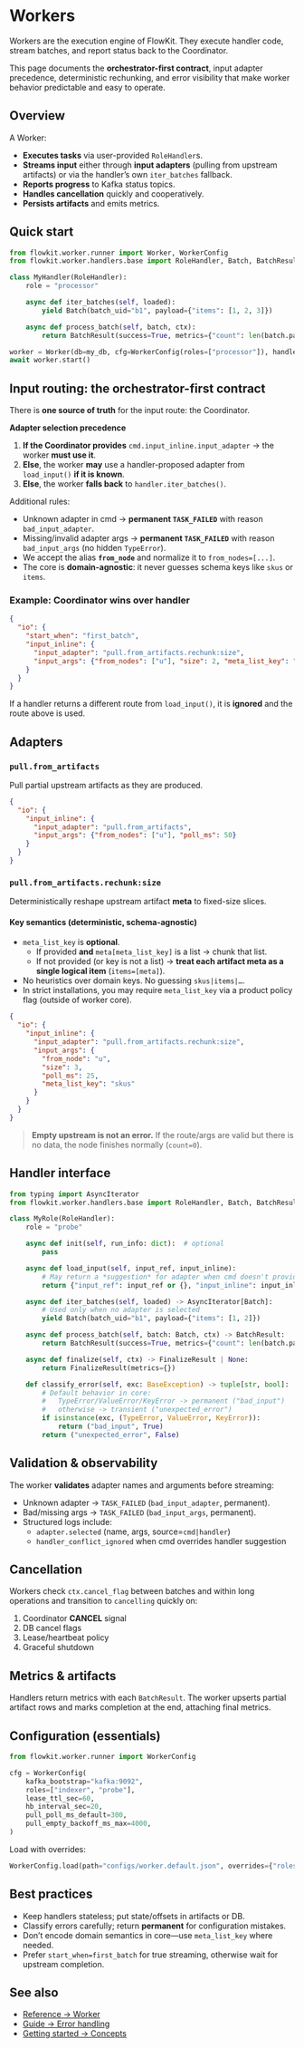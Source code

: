 # Workers

Workers are the execution engine of FlowKit. They execute handler code, stream batches, and report status back to the Coordinator.

This page documents the **orchestrator-first contract**, input adapter precedence, deterministic rechunking, and error visibility that make worker behavior predictable and easy to operate.

## Overview

A Worker:

- **Executes tasks** via user-provided `RoleHandler`s.
- **Streams input** either through **input adapters** (pulling from upstream artifacts) or via the handler’s own `iter_batches` fallback.
- **Reports progress** to Kafka status topics.
- **Handles cancellation** quickly and cooperatively.
- **Persists artifacts** and emits metrics.

## Quick start

```python
from flowkit.worker.runner import Worker, WorkerConfig
from flowkit.worker.handlers.base import RoleHandler, Batch, BatchResult

class MyHandler(RoleHandler):
    role = "processor"

    async def iter_batches(self, loaded):
        yield Batch(batch_uid="b1", payload={"items": [1, 2, 3]})

    async def process_batch(self, batch, ctx):
        return BatchResult(success=True, metrics={"count": len(batch.payload.get("items", []))})

worker = Worker(db=my_db, cfg=WorkerConfig(roles=["processor"]), handlers={"processor": MyHandler()})
await worker.start()
```

## Input routing: the orchestrator-first contract

There is **one source of truth** for the input route: the Coordinator.

**Adapter selection precedence**

1. **If the Coordinator provides** `cmd.input_inline.input_adapter` → the worker **must use it**.
2. **Else**, the worker **may** use a handler-proposed adapter from `load_input()` **if it is known**.
3. **Else**, the worker **falls back** to `handler.iter_batches()`.

Additional rules:

- Unknown adapter in cmd → **permanent `TASK_FAILED`** with reason `bad_input_adapter`.
- Missing/invalid adapter args → **permanent `TASK_FAILED`** with reason `bad_input_args` (no hidden `TypeError`).
- We accept the alias **`from_node`** and normalize it to `from_nodes=[...]`.
- The core is **domain-agnostic**: it never guesses schema keys like `skus` or `items`.

### Example: Coordinator wins over handler

```json
{
  "io": {
    "start_when": "first_batch",
    "input_inline": {
      "input_adapter": "pull.from_artifacts.rechunk:size",
      "input_args": {"from_nodes": ["u"], "size": 2, "meta_list_key": "skus"}
    }
  }
}
```
If a handler returns a different route from `load_input()`, it is **ignored** and the route above is used.

## Adapters

### `pull.from_artifacts`
Pull partial upstream artifacts as they are produced.

```json
{
  "io": {
    "input_inline": {
      "input_adapter": "pull.from_artifacts",
      "input_args": {"from_nodes": ["u"], "poll_ms": 50}
    }
  }
}
```

### `pull.from_artifacts.rechunk:size`
Deterministically reshape upstream artifact **meta** to fixed-size slices.

#### Key semantics (deterministic, schema-agnostic)

- `meta_list_key` is **optional**.
  - If provided **and** `meta[meta_list_key]` is a list → chunk that list.
  - If not provided (or key is not a list) → **treat each artifact meta as a single logical item** (`items=[meta]`).
- No heuristics over domain keys. No guessing `skus|items|…`.
- In strict installations, you may require `meta_list_key` via a product policy flag (outside of worker core).

```json
{
  "io": {
    "input_inline": {
      "input_adapter": "pull.from_artifacts.rechunk:size",
      "input_args": {
        "from_node": "u",
        "size": 3,
        "poll_ms": 25,
        "meta_list_key": "skus"
      }
    }
  }
}
```

> **Empty upstream is not an error.** If the route/args are valid but there is no data, the node finishes normally (`count=0`).

## Handler interface

```python
from typing import AsyncIterator
from flowkit.worker.handlers.base import RoleHandler, Batch, BatchResult, FinalizeResult

class MyRole(RoleHandler):
    role = "probe"

    async def init(self, run_info: dict):  # optional
        pass

    async def load_input(self, input_ref, input_inline):
        # May return a *suggestion* for adapter when cmd doesn't provide one
        return {"input_ref": input_ref or {}, "input_inline": input_inline or {}}

    async def iter_batches(self, loaded) -> AsyncIterator[Batch]:
        # Used only when no adapter is selected
        yield Batch(batch_uid="b1", payload={"items": [1, 2]})

    async def process_batch(self, batch: Batch, ctx) -> BatchResult:
        return BatchResult(success=True, metrics={"count": len(batch.payload.get("items", []))})

    async def finalize(self, ctx) -> FinalizeResult | None:
        return FinalizeResult(metrics={})

    def classify_error(self, exc: BaseException) -> tuple[str, bool]:
        # Default behavior in core:
        #   TypeError/ValueError/KeyError -> permanent ("bad_input")
        #   otherwise -> transient ("unexpected_error")
        if isinstance(exc, (TypeError, ValueError, KeyError)):
            return ("bad_input", True)
        return ("unexpected_error", False)
```

## Validation & observability

The worker **validates** adapter names and arguments before streaming:

- Unknown adapter → `TASK_FAILED` (`bad_input_adapter`, permanent).
- Bad/missing args → `TASK_FAILED` (`bad_input_args`, permanent).
- Structured logs include:
  - `adapter.selected` (name, args, source=`cmd|handler`)
  - `handler_conflict_ignored` when cmd overrides handler suggestion

## Cancellation

Workers check `ctx.cancel_flag` between batches and within long operations and transition to `cancelling` quickly on:

1. Coordinator **CANCEL** signal
2. DB cancel flags
3. Lease/heartbeat policy
4. Graceful shutdown

## Metrics & artifacts

Handlers return metrics with each `BatchResult`. The worker upserts partial artifact rows and marks completion at the end, attaching final metrics.

## Configuration (essentials)

```python
from flowkit.worker.runner import WorkerConfig

cfg = WorkerConfig(
    kafka_bootstrap="kafka:9092",
    roles=["indexer", "probe"],
    lease_ttl_sec=60,
    hb_interval_sec=20,
    pull_poll_ms_default=300,
    pull_empty_backoff_ms_max=4000,
)
```

Load with overrides:

```python
WorkerConfig.load(path="configs/worker.default.json", overrides={"roles": ["probe"]})
```

## Best practices

- Keep handlers stateless; put state/offsets in artifacts or DB.
- Classify errors carefully; return **permanent** for configuration mistakes.
- Don’t encode domain semantics in core—use `meta_list_key` where needed.
- Prefer `start_when=first_batch` for true streaming, otherwise wait for upstream completion.

## See also

- [Reference → Worker](../reference/worker.md)
- [Guide → Error handling](error-handling.md)
- [Getting started → Concepts](../getting-started/concepts.md)
